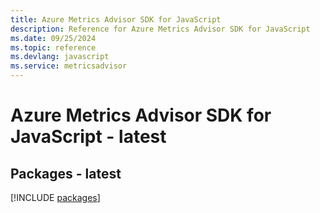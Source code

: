 ```yaml
---
title: Azure Metrics Advisor SDK for JavaScript
description: Reference for Azure Metrics Advisor SDK for JavaScript
ms.date: 09/25/2024
ms.topic: reference
ms.devlang: javascript
ms.service: metricsadvisor
---
```

# Azure Metrics Advisor SDK for JavaScript - latest
## Packages - latest
[!INCLUDE [packages](metrics-advisor-index.md)]